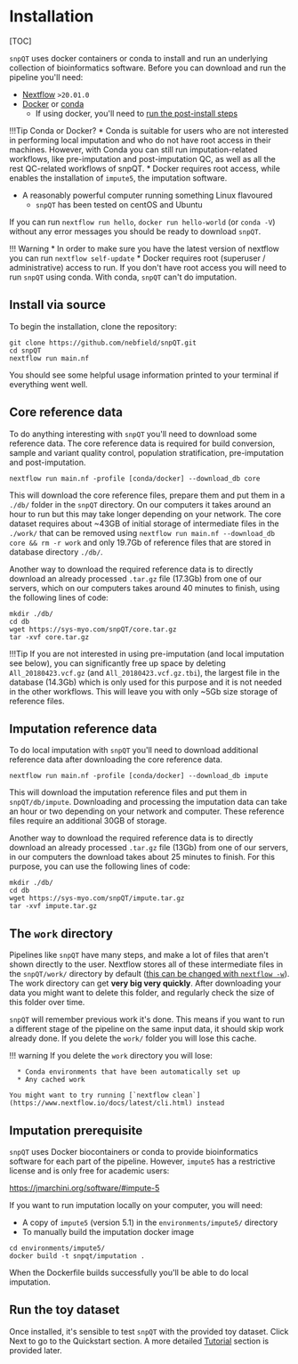 # Installation

[TOC]

`snpQT` uses docker containers or conda to install and run an underlying collection of bioinformatics software. Before you can download and run the pipeline you'll need:

* [Nextflow](https://www.nextflow.io) `>20.01.0`
* [Docker](https://docs.docker.com/get-docker/) or [conda](https://docs.conda.io/projects/conda/en/latest/user-guide/install/)
    * If using docker, you'll need to [run the post-install steps](https://docs.docker.com/engine/install/linux-postinstall/)

!!!Tip
	Conda or Docker?
		* Conda is suitable for users who are not interested in performing local imputation and who do not have root access in their machines. However, with Conda you can still run imputation-related workflows, like pre-imputation and post-imputation QC, as well as all the rest QC-related workflows of snpQT.
		* Docker requires root access, while enables the installation of `impute5`, the imputation software.
		
* A reasonably powerful computer running something Linux flavoured 
    * `snpQT` has been tested on centOS and Ubuntu

If you can run `nextflow run hello`, `docker run hello-world` (or `conda -V`) without any error messages you should be ready to download `snpQT`. 
    
!!! Warning
	* In order to make sure you have the latest version of nextflow you can run `nextflow self-update`
	* Docker requires root (superuser / administrative) access to run. If you don't have root access you will need to run `snpQT` using conda. With conda, `snpQT` can't do imputation.

	
## Install via source

To begin the installation, clone the repository:

```
git clone https://github.com/nebfield/snpQT.git
cd snpQT
nextflow run main.nf
```

You should see some helpful usage information printed to your terminal if everything went well.

## Core reference data

To do anything interesting with `snpQT` you'll need to download some reference data. The core reference data is required for build conversion, sample and variant quality control, population stratification, pre-imputation and post-imputation.

```
nextflow run main.nf -profile [conda/docker] --download_db core
```

This will download the core reference files, prepare them and put them in a `./db/` folder in the `snpQT` directory. On our computers it takes around an hour to run but this may take longer depending on your network. The core dataset requires about ~43GB of initial storage of intermediate files in the `./work/` that can be removed using `nextflow run main.nf --download_db core && rm -r work` and only 19.7Gb of reference files that are stored in database directory `./db/`.

Another way to download the required reference data is to directly download an already processed `.tar.gz` file (17.3Gb) from one of our servers, which on our computers takes around 40 minutes to finish, using the following lines of code:

```
mkdir ./db/
cd db
wget https://sys-myo.com/snpQT/core.tar.gz
tar -xvf core.tar.gz
```

!!!Tip
	If you are not interested in using pre-imputation (and local imputation see below), you can significantly free up space by deleting `All_20180423.vcf.gz` (and `All_20180423.vcf.gz.tbi`), the largest file in the database (14.3Gb) which is only used for this purpose and it is not needed in the other workflows. This will leave you with only ~5Gb size storage of reference files.

## Imputation reference data

To do local imputation with `snpQT` you'll need to download additional reference data after downloading the core reference data. 

```
nextflow run main.nf -profile [conda/docker] --download_db impute
```

This will download the imputation reference files and put them in `snpQT/db/impute`. Downloading and processing the imputation data can take an hour or two depending on your network and computer. These reference files require an additional 30GB of storage.

Another way to download the required reference data is to directly download an already processed `.tar.gz` file (13Gb) from one of our servers, in our computers the download takes about 25 minutes to finish. For this purpose, you can use the following lines of code:

```
mkdir ./db/
cd db
wget https://sys-myo.com/snpQT/impute.tar.gz
tar -xvf impute.tar.gz
```

## The `work` directory

Pipelines like `snpQT` have many steps, and make a lot of files that aren't shown directly to the user. Nextflow stores all of these intermediate files in the `snpQT/work/` directory by default ([this can be changed with `nextflow -w`](https://www.nextflow.io/docs/latest/cli.html)). The work directory can get **very big very quickly**. After downloading your data you might want to delete this folder, and regularly check the size of this folder over time.

`snpQT` will remember previous work it's done. This means if you want to run a different stage of the pipeline on the same input data, it should skip work already done. If you delete the `work/` folder you will lose this cache. 

!!! warning
    If you delete the `work` directory you will lose:

      * Conda environments that have been automatically set up
      * Any cached work
      
    You might want to try running [`nextflow clean`](https://www.nextflow.io/docs/latest/cli.html) instead 

## Imputation prerequisite 

`snpQT` uses Docker biocontainers or conda to provide bioinformatics software for each part of the pipeline. However, `impute5` has a restrictive license and is only free for academic users:

<https://jmarchini.org/software/#impute-5>

If you want to run imputation locally on your computer, you will need:

* A copy of `impute5` (version 5.1) in the `environments/impute5/` directory
* To manually build the imputation docker image

```
cd environments/impute5/
docker build -t snpqt/imputation .
```

When the Dockerfile builds successfully you'll be able to do local imputation.

## Run the toy dataset

Once installed, it's sensible to test `snpQT` with the provided toy dataset. Click Next to go to the Quickstart section. A more detailed [Tutorial](https://tutorial-snpqt.readthedocs.io/en/latest/user-guide/results/) section is provided later.
